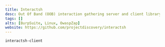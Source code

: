 ```yaml
---
title: Interactsh
desc: Out Of Band (OOB) interaction gathering server and client library.
tags: []
alts: [BurpSuite, Linux, OwaspZap]
website: https://github.com/projectdiscovery/interactsh
---
```


```sh
interactsh-client
```